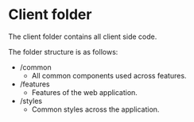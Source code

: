 # Client folder

The client folder contains all client side code.

The folder structure is as follows:

- /common
    - All common components used across features.
- /features
    - Features of the web application.
- /styles
    - Common styles across the application.
